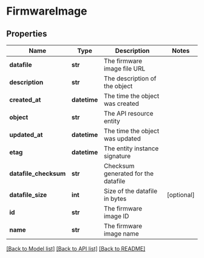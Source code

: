 # FirmwareImage

## Properties
Name | Type | Description | Notes
------------ | ------------- | ------------- | -------------
**datafile** | **str** | The firmware image file URL | 
**description** | **str** | The description of the object | 
**created_at** | **datetime** | The time the object was created | 
**object** | **str** | The API resource entity | 
**updated_at** | **datetime** | The time the object was updated | 
**etag** | **datetime** | The entity instance signature | 
**datafile_checksum** | **str** | Checksum generated for the datafile | 
**datafile_size** | **int** | Size of the datafile in bytes | [optional] 
**id** | **str** | The firmware image ID | 
**name** | **str** | The firmware image name | 

[[Back to Model list]](../README.md#documentation-for-models) [[Back to API list]](../README.md#documentation-for-api-endpoints) [[Back to README]](../README.md)



